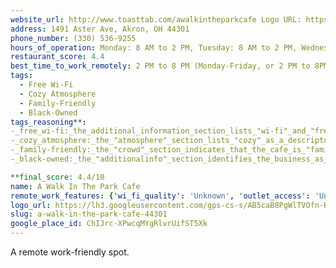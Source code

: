 ```yaml
---
website_url: http://www.toasttab.com/awalkintheparkcafe Logo URL: https://lh3.googleusercontent.com/gps-cs-s/AB5caB8PgWlTVOfn-KmvDKkXRIOHsBFEsg-Gys_fGUcaWrnghwl85ffApyrT2eJwXiiwJVzNoXxwGenbQeeJatcRdmvbJSt4CKg8_4r340nPteqqgBPs9JSb0tc0BFvsF1FQrW51vNL03w=w408-h544-k-no
address: 1491 Aster Ave, Akron, OH 44301
phone_number: (330) 536-9255
hours_of_operation: Monday: 8 AM to 2 PM, Tuesday: 8 AM to 2 PM, Wednesday: 8 AM to 2 PM, Thursday: 8 AM to 2 PM, Friday: 8 AM to 2 PM, Saturday: 8 AM to 2 PM, Sunday: 8 AM to 2 PM
restaurant_score: 4.4
best_time_to_work_remotely: 2 PM to 8 PM (Monday-Friday, or 2 PM to 8PM Sunday)
tags:
  - Free Wi-Fi
  - Cozy Atmosphere
  - Family-Friendly
  - Black-Owned
tags_reasoning**:
-_free_wi-fi:_the_additional_information_section_lists_"wi-fi"_and_"free_wi-fi"_as_amenities.
-_cozy_atmosphere:_the_"atmosphere"_section_lists_"cozy"_as_a_descriptor.
-_family-friendly:_the_"crowd"_section_indicates_that_the_cafe_is_"family-friendly,"_and_the_"children"_section_notes_the_presence_of_high_chairs_and_a_kids'_menu.
-_black-owned:_the_"additionalinfo"_section_identifies_the_business_as_black-owned.

**final_score: 4.4/10
name: A Walk In The Park Cafe
remote_work_features: {'wi_fi_quality': 'Unknown', 'outlet_access': 'Unknown', 'noise_level': 'Unknown', 'seating_comfort': 'Unknown', 'natural_light': 'Unknown', 'stay_duration_friendliness': 'Unknown', 'food_drink_options': 'Coffee, Comfort food, Healthy options, Quick bite, Small plates, Vegan options, Vegetarian options', 'bathroom_access': 'Yes', 'parking_availability': 'Free parking lot, Free street parking'}
logo_url: https://lh3.googleusercontent.com/gps-cs-s/AB5caB8PgWlTVOfn-KmvDKkXRIOHsBFEsg-Gys_fGUcaWrnghwl85ffApyrT2eJwXiiwJVzNoXxwGenbQeeJatcRdmvbJSt4CKg8_4r340nPteqqgBPs9JSb0tc0BFvsF1FQrW51vNL03w=w408-h544-k-no
slug: a-walk-in-the-park-cafe-44301
google_place_id: ChIJrc-XPwcqMYgRlvrUifST5Xk
---
```


A remote work-friendly spot.
